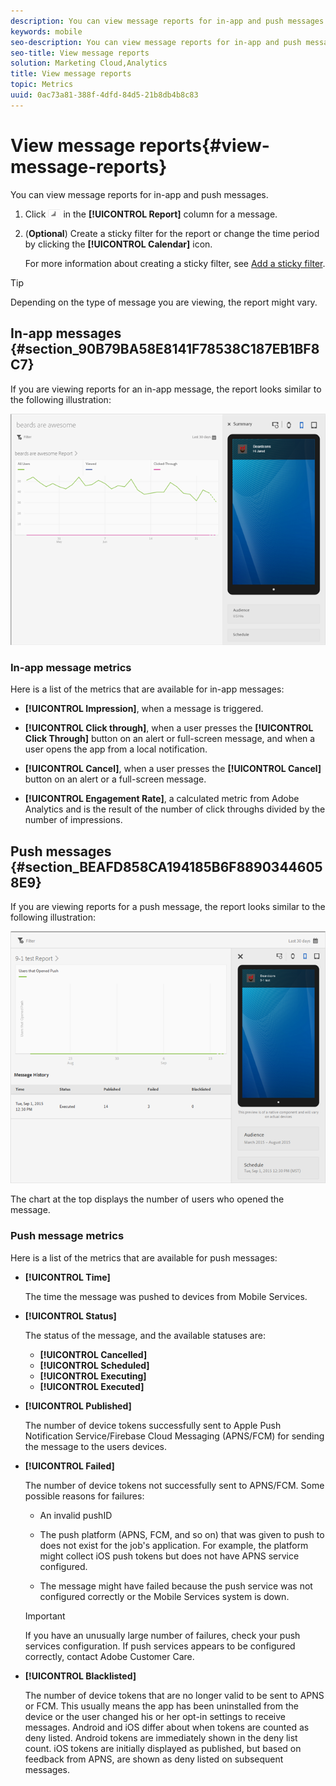 ```yaml
---
description: You can view message reports for in-app and push messages.
keywords: mobile
seo-description: You can view message reports for in-app and push messages.
seo-title: View message reports
solution: Marketing Cloud,Analytics
title: View message reports
topic: Metrics
uuid: 0ac73a81-388f-4dfd-84d5-21b8db4b8c83
---
```


# View message reports{#view-message-reports}

You can view message reports for in-app and push messages.

1. Click ![report icon](assets/icon_report.png) in the **[!UICONTROL Report]** column for a message.
1. (**Optional**) Create a sticky filter for the report or change the time period by clicking the **[!UICONTROL Calendar]** icon.

    For more information about creating a sticky filter, see [Add a sticky filter](/help/using/usage/reports-customize/t-sticky-filter.md).

>[!TIP]
>
>Depending on the type of message you are viewing, the report might vary.

## In-app messages {#section_90B79BA58E8141F78538C187EB1BF8C7}

If you are viewing reports for an in-app message, the report looks similar to the following illustration:

![report message](assets/report_message.png)

### In-app message metrics

Here is a list of the metrics that are available for in-app messages:

* **[!UICONTROL Impression]**, when a message is triggered.

* **[!UICONTROL Click through]**, when a user presses the **[!UICONTROL Click Through]** button on an alert or full-screen message, and when a user opens the app from a local notification.

* **[!UICONTROL Cancel]**, when a user presses the **[!UICONTROL Cancel]** button on an alert or a full-screen message.

* **[!UICONTROL Engagement Rate]**, a calculated metric from Adobe Analytics and is the result of the number of click throughs divided by the number of impressions.

## Push messages {#section_BEAFD858CA194185B6F88903446058E9}

If you are viewing reports for a push message, the report looks similar to the following illustration:

![push message](assets/report_message_push.png)

The chart at the top displays the number of users who opened the message.

### Push message metrics

Here is a list of the metrics that are available for push messages:

* **[!UICONTROL Time]**

  The time the message was pushed to devices from Mobile Services.

* **[!UICONTROL Status]**

  The status of the message, and the available statuses are:

  * **[!UICONTROL Cancelled]**
  * **[!UICONTROL Scheduled]**
  * **[!UICONTROL Executing]**
  * **[!UICONTROL Executed]**

* **[!UICONTROL Published]**

  The number of device tokens successfully sent to Apple Push Notification Service/Firebase Cloud Messaging (APNS/FCM) for sending the message to the users devices.

* **[!UICONTROL Failed]**

  The number of device tokens not successfully sent to APNS/FCM. Some possible reasons for failures:

  * An invalid pushID

  * The push platform (APNS, FCM, and so on) that was given to push to does not exist for the job's application. For example, the platform might collect iOS push tokens but does not have APNS service configured.

  * The message might have failed because the push service was not configured correctly or the Mobile Services system is down.  

  >[!IMPORTANT]
  >
  >If you have an unusually large number of failures, check your push services configuration. If push services appears to be configured correctly, contact Adobe Customer Care.

* **[!UICONTROL Blacklisted]**

  The number of device tokens that are no longer valid to be sent to APNS or FCM. This usually means the app has been uninstalled from the device or the user changed his or her opt-in settings to receive messages. Android and iOS differ about when tokens are counted as deny listed. Android tokens are immediately shown in the deny list count. iOS tokens are initially displayed as published, but based on feedback from APNS, are shown as deny listed on subsequent messages.
